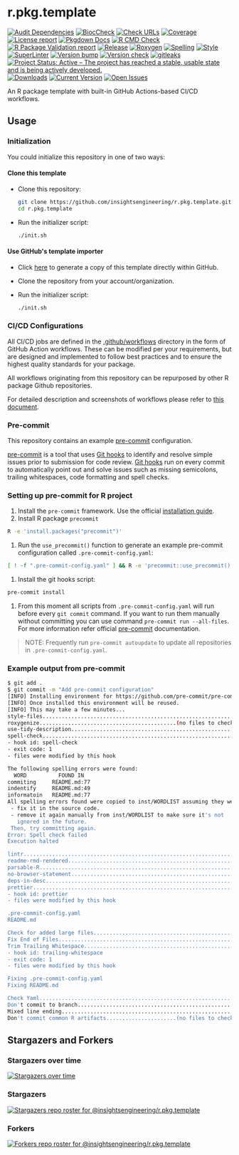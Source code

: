 # r.pkg.template

[![Audit Dependencies](https://github.com/insightsengineering/r.pkg.template/actions/workflows/audit.yaml/badge.svg)](https://github.com/insightsengineering/r.pkg.template/actions/workflows/audit.yaml)
[![BiocCheck](https://github.com/insightsengineering/r.pkg.template/actions/workflows/bioccheck.yaml/badge.svg)](https://github.com/insightsengineering/r.pkg.template/actions/workflows/bioccheck.yaml)
[![Check URLs](https://github.com/insightsengineering/r.pkg.template/actions/workflows/links.yaml/badge.svg)](https://github.com/insightsengineering/r.pkg.template/actions/workflows/links.yaml)
[![Coverage](https://github.com/insightsengineering/r.pkg.template/actions/workflows/test-coverage.yaml/badge.svg)](https://github.com/insightsengineering/r.pkg.template/actions/workflows/test-coverage.yaml)
[![License report](https://github.com/insightsengineering/r.pkg.template/actions/workflows/licenses.yaml/badge.svg)](https://github.com/insightsengineering/r.pkg.template/actions/workflows/licenses.yaml)
[![Pkgdown Docs](https://github.com/insightsengineering/r.pkg.template/actions/workflows/pkgdown.yaml/badge.svg)](https://github.com/insightsengineering/r.pkg.template/actions/workflows/pkgdown.yaml)
[![R CMD Check](https://github.com/insightsengineering/r.pkg.template/actions/workflows/build-check-install.yaml/badge.svg)](https://github.com/insightsengineering/r.pkg.template/actions/workflows/build-check-install.yaml)
[![R Package Validation report](https://github.com/insightsengineering/r.pkg.template/actions/workflows/validation.yaml/badge.svg)](https://github.com/insightsengineering/r.pkg.template/actions/workflows/validation.yaml)
[![Release](https://github.com/insightsengineering/r.pkg.template/actions/workflows/release.yaml/badge.svg)](https://github.com/insightsengineering/r.pkg.template/actions/workflows/release.yaml)
[![Roxygen](https://github.com/insightsengineering/r.pkg.template/actions/workflows/roxygen.yaml/badge.svg)](https://github.com/insightsengineering/r.pkg.template/actions/workflows/roxygen.yaml)
[![Spelling](https://github.com/insightsengineering/r.pkg.template/actions/workflows/spelling.yaml/badge.svg)](https://github.com/insightsengineering/r.pkg.template/actions/workflows/spelling.yaml)
[![Style](https://github.com/insightsengineering/r.pkg.template/actions/workflows/style.yaml/badge.svg)](https://github.com/insightsengineering/r.pkg.template/actions/workflows/style.yaml)
[![SuperLinter](https://github.com/insightsengineering/r.pkg.template/actions/workflows/linter.yaml/badge.svg)](https://github.com/insightsengineering/r.pkg.template/actions/workflows/linter.yaml)
[![Version bump](https://github.com/insightsengineering/r.pkg.template/actions/workflows/version-bump.yaml/badge.svg)](https://github.com/insightsengineering/r.pkg.template/actions/workflows/version-bump.yaml)
[![Version check](https://github.com/insightsengineering/r.pkg.template/actions/workflows/version.yaml/badge.svg)](https://github.com/insightsengineering/r.pkg.template/actions/workflows/version.yaml)
[![gitleaks](https://github.com/insightsengineering/r.pkg.template/actions/workflows/gitleaks.yaml/badge.svg)](https://github.com/insightsengineering/r.pkg.template/actions/workflows/gitleaks.yaml)
[![Project Status: Active – The project has reached a stable, usable state and is being actively developed.](https://www.repostatus.org/badges/latest/active.svg)](https://www.repostatus.org/#active)
[![Downloads](https://img.shields.io/github/downloads/insightsengineering/r.pkg.template/latest/total)](https://tooomm.github.io/github-release-stats/?username=insightsengineering&repository=r.pkg.template)
[![Current Version](https://img.shields.io/github/r-package/v/insightsengineering/r.pkg.template/main?color=purple&label=Version@main)](https://github.com/insightsengineering/r.pkg.template/tree/main)
[![Open Issues](https://img.shields.io/github/issues-raw/insightsengineering/r.pkg.template?color=red&label=Open%20Issues)](https://github.com/insightsengineering/r.pkg.template/issues?q=is%3Aissue+is%3Aopen+sort%3Aupdated-desc)

<!-- links -->

[pre-commit]: https://pre-commit.com
[pre-commit installation]: https://pre-commit.com/#installation
[git hooks]: https://git-scm.com/book/en/v2/Customizing-Git-Git-Hooks

An R package template with built-in GitHub Actions-based CI/CD workflows.

## Usage

### Initialization

You could initialize this repository in one of two ways:

#### Clone this template

- Clone this repository:

  ```bash
  git clone https://github.com/insightsengineering/r.pkg.template.git
  cd r.pkg.template
  ```

- Run the initializer script:

  ```bash
  ./init.sh
  ```

#### Use GitHub's template importer

- Click [here](https://github.com/insightsengineering/r.pkg.template/generate) to generate a copy of this template directly within GitHub.

- Clone the repository from your account/organization.

- Run the initializer script:

  ```bash
  ./init.sh
  ```

### CI/CD Configurations

All CI/CD jobs are defined in the [.github/workflows](./.github/workflows) directory in the form of GitHub Action workflows. These can be modified per your requirements, but are designed and implemented to follow best practices and to ensure the highest quality standards for your package.

All workflows originating from this repository can be repurposed by other R package Github repositories.

For detailed description and screenshots of workflows please refer to [this document](./workflows.md).

### Pre-commit

This repository contains an example [pre-commit] configuration.

[pre-commit] is a tool that uses [Git hooks] to identify and resolve simple issues prior to submission for code review.
[Git hooks] run on every commit to automatically point out and solve issues such as missing semicolons, trailing whitespaces,
code formatting and spell checks.

### Setting up pre-commit for R project

1. Install the `pre-commit` framework. Use the official [installation guide][pre-commit installation].
2. Install R package `precommit`

```sh
R -e 'install.packages("precommit")'
```

1. Run the `use_precommit()` function to generate an example pre-commit configuration called `.pre-commit-config.yaml`:

```sh
[ ! -f ".pre-commit-config.yaml" ] && R -e 'precommit::use_precommit()'
```

1. Install the git hooks script:

```sh
pre-commit install
```

1. From this moment all scripts from `.pre-commit-config.yaml` will run before every `git commit`
   command. If you want to run them manually without committing you can use command
   `pre-commit run --all-files`. For more information refer official [pre-commit] documentation.

> NOTE:
> Frequently run `pre-commit autoupdate` to update all repositories
> in `.pre-commit-config.yaml`.

### Example output from pre-commit

```sh
$ git add .
$ git commit -m "Add pre-commit configuration"
[INFO] Installing environment for https://github.com/pre-commit/pre-commit-hooks.
[INFO] Once installed this environment will be reused.
[INFO] This may take a few minutes...
style-files..............................................................Passed
roxygenize...........................................(no files to check)Skipped
use-tidy-description.....................................................Passed
spell-check..............................................................Failed
- hook id: spell-check
- exit code: 1
- files were modified by this hook

The following spelling errors were found:
  WORD          FOUND IN
commiting     README.md:77
indentify     README.md:49
informatoin   README.md:77
All spelling errors found were copied to inst/WORDLIST assuming they were not spelling errors and will be ignored in the future. Please  review the above list and for each word that is an actual typo:
 - fix it in the source code.
 - remove it again manually from inst/WORDLIST to make sure it's not
   ignored in the future.
 Then, try committing again.
Error: Spell check failed
Execution halted

lintr....................................................................Passed
readme-rmd-rendered......................................................Passed
parsable-R...............................................................Passed
no-browser-statement.....................................................Passed
deps-in-desc.............................................................Passed
prettier.................................................................Failed
- hook id: prettier
- files were modified by this hook

.pre-commit-config.yaml
README.md

Check for added large files..............................................Passed
Fix End of Files.........................................................Passed
Trim Trailing Whitespace.................................................Failed
- hook id: trailing-whitespace
- exit code: 1
- files were modified by this hook

Fixing .pre-commit-config.yaml
Fixing README.md

Check Yaml...............................................................Passed
Don't commit to branch...................................................Passed
Mixed line ending........................................................Passed
Don't commit common R artifacts......................(no files to check)Skipped
```

## Stargazers and Forkers

### Stargazers over time

[![Stargazers over time](https://starchart.cc/insightsengineering/r.pkg.template.svg)](https://starchart.cc/insightsengineering/r.pkg.template)

### Stargazers

[![Stargazers repo roster for @insightsengineering/r.pkg.template](https://reporoster.com/stars/insightsengineering/r.pkg.template)](https://github.com/insightsengineering/r.pkg.template/stargazers)

### Forkers

[![Forkers repo roster for @insightsengineering/r.pkg.template](https://reporoster.com/forks/insightsengineering/r.pkg.template)](https://github.com/insightsengineering/r.pkg.template/network/members)
